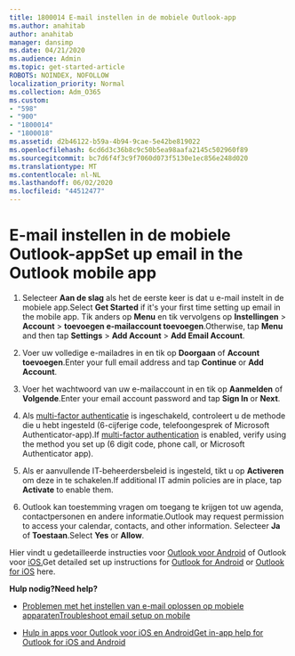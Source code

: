 ```yaml
---
title: 1800014 E-mail instellen in de mobiele Outlook-app
ms.author: anahitab
author: anahitab
manager: dansimp
ms.date: 04/21/2020
ms.audience: Admin
ms.topic: get-started-article
ROBOTS: NOINDEX, NOFOLLOW
localization_priority: Normal
ms.collection: Adm_O365
ms.custom:
- "598"
- "900"
- "1800014"
- "1800018"
ms.assetid: d2b46122-b59a-4b94-9cae-5e42be819022
ms.openlocfilehash: 6cd6d3c36b8c9c50b5ea98aafa2145c502960f89
ms.sourcegitcommit: bc7d6f4f3c9f7060d073f5130e1ec856e248d020
ms.translationtype: MT
ms.contentlocale: nl-NL
ms.lasthandoff: 06/02/2020
ms.locfileid: "44512477"
---
```

# <a name="set-up-email-in-the-outlook-mobile-app"></a><span data-ttu-id="1d59d-102">E-mail instellen in de mobiele Outlook-app</span><span class="sxs-lookup"><span data-stu-id="1d59d-102">Set up email in the Outlook mobile app</span></span>

1. <span data-ttu-id="1d59d-103">Selecteer **Aan de slag** als het de eerste keer is dat u e-mail instelt in de mobiele app.</span><span class="sxs-lookup"><span data-stu-id="1d59d-103">Select **Get Started** if it's your first time setting up email in the mobile app.</span></span> <span data-ttu-id="1d59d-104">Tik anders op **Menu** en tik vervolgens op **Instellingen** \> **Account** \> **toevoegen e-mailaccount toevoegen**.</span><span class="sxs-lookup"><span data-stu-id="1d59d-104">Otherwise, tap **Menu** and then tap **Settings** \> **Add Account** \> **Add Email Account**.</span></span>

2. <span data-ttu-id="1d59d-105">Voer uw volledige e-mailadres in en tik op **Doorgaan** of **Account toevoegen**.</span><span class="sxs-lookup"><span data-stu-id="1d59d-105">Enter your full email address and tap **Continue** or **Add Account**.</span></span>

3. <span data-ttu-id="1d59d-106">Voer het wachtwoord van uw e-mailaccount in en tik op **Aanmelden** of **Volgende**.</span><span class="sxs-lookup"><span data-stu-id="1d59d-106">Enter your email account password and tap **Sign In** or **Next**.</span></span>

4. <span data-ttu-id="1d59d-107">Als [multi-factor authenticatie](https://docs.microsoft.com/microsoft-365/admin/security-and-compliance/set-up-multi-factor-authentication) is ingeschakeld, controleert u de methode die u hebt ingesteld (6-cijferige code, telefoongesprek of Microsoft Authenticator-app).</span><span class="sxs-lookup"><span data-stu-id="1d59d-107">If [multi-factor authentication](https://docs.microsoft.com/microsoft-365/admin/security-and-compliance/set-up-multi-factor-authentication) is enabled, verify using the method you set up (6 digit code, phone call, or Microsoft Authenticator app).</span></span>

5. <span data-ttu-id="1d59d-108">Als er aanvullende IT-beheerdersbeleid is ingesteld, tikt u op **Activeren** om deze in te schakelen.</span><span class="sxs-lookup"><span data-stu-id="1d59d-108">If additional IT admin policies are in place, tap **Activate** to enable them.</span></span>

6. <span data-ttu-id="1d59d-109">Outlook kan toestemming vragen om toegang te krijgen tot uw agenda, contactpersonen en andere informatie.</span><span class="sxs-lookup"><span data-stu-id="1d59d-109">Outlook may request permission to access your calendar, contacts, and other information.</span></span> <span data-ttu-id="1d59d-110">Selecteer **Ja** of **Toestaan**.</span><span class="sxs-lookup"><span data-stu-id="1d59d-110">Select **Yes** or **Allow**.</span></span>

<span data-ttu-id="1d59d-111">Hier vindt u gedetailleerde instructies voor [Outlook voor Android](https://support.office.com/article/886db551-8dfa-4fd5-b835-f8e532091872.aspx) of Outlook voor [iOS.](https://support.office.com/article/b2de2161-cc1d-49ef-9ef9-81acd1c8e234.aspx)</span><span class="sxs-lookup"><span data-stu-id="1d59d-111">Get detailed set up instructions for [Outlook for Android](https://support.office.com/article/886db551-8dfa-4fd5-b835-f8e532091872.aspx) or [Outlook for iOS](https://support.office.com/article/b2de2161-cc1d-49ef-9ef9-81acd1c8e234.aspx) here.</span></span>
  
 <span data-ttu-id="1d59d-112">**Hulp nodig?**</span><span class="sxs-lookup"><span data-stu-id="1d59d-112">**Need help?**</span></span>
  
- [<span data-ttu-id="1d59d-113">Problemen met het instellen van e-mail oplossen op mobiele apparaten</span><span class="sxs-lookup"><span data-stu-id="1d59d-113">Troubleshoot email setup on mobile</span></span>](https://support.office.com/article/a264ef01-9c88-48fb-9285-7017e4f31f02.aspx)

- [<span data-ttu-id="1d59d-114">Hulp in apps voor Outlook voor iOS en Android</span><span class="sxs-lookup"><span data-stu-id="1d59d-114">Get in-app help for Outlook for iOS and Android</span></span>](https://support.office.com/article/218a22d1-9fa5-4889-b689-de1c63493243.aspx#ID0EAABAAA=Contact_Support)

